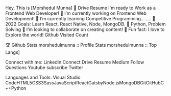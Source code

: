 Hey, This is [Morshedul Munna] 👋 Drive Resume
I'm ready to Work as a Frontend Web Developer!
🔭 I’m currently working on Frontend Web Development!
🌱 I’m currently learning Competitive Programming........
🥅 2022 Goals: Learn React, React Native, Node, MongoDB. 🚀 Python, Problem Solving
👯 I’m looking to collaborate on creating content!
🚀 Fun fact: I love to Explore the world!
Github Visited Count


🏆 Github Stats
morshedulmunna :: Profile Stats	morshedulmunna :: Top Langs]

Connect with me:
LinkedIn Connect Drive Resume Medium Follow Questions Youtube subscribe Twitter

Languages and Tools:
Visual Studio CodeHTML5CSS3SassJavaScriptReactGatsbyNode.jsMongoDBGitGitHubC++Python



